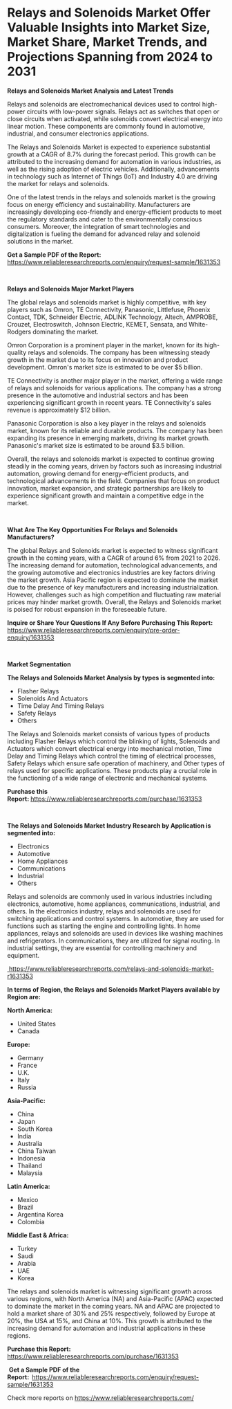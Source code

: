 <p><h1>Relays and Solenoids Market Offer Valuable Insights into Market Size, Market Share, Market Trends, and Projections Spanning from 2024 to 2031</h1></p><p><strong>Relays and Solenoids Market Analysis and Latest Trends</strong></p>
<p><p>Relays and solenoids are electromechanical devices used to control high-power circuits with low-power signals. Relays act as switches that open or close circuits when activated, while solenoids convert electrical energy into linear motion. These components are commonly found in automotive, industrial, and consumer electronics applications.</p><p>The Relays and Solenoids Market is expected to experience substantial growth at a CAGR of 8.7% during the forecast period. This growth can be attributed to the increasing demand for automation in various industries, as well as the rising adoption of electric vehicles. Additionally, advancements in technology such as Internet of Things (IoT) and Industry 4.0 are driving the market for relays and solenoids.</p><p>One of the latest trends in the relays and solenoids market is the growing focus on energy efficiency and sustainability. Manufacturers are increasingly developing eco-friendly and energy-efficient products to meet the regulatory standards and cater to the environmentally conscious consumers. Moreover, the integration of smart technologies and digitalization is fueling the demand for advanced relay and solenoid solutions in the market.</p></p>
<p><strong>Get a Sample PDF of the Report:&nbsp;</strong> <a href="https://www.reliableresearchreports.com/enquiry/request-sample/1631353">https://www.reliableresearchreports.com/enquiry/request-sample/1631353</a></p>
<p>&nbsp;</p>
<p><strong>Relays and Solenoids Major Market Players</strong></p>
<p><p>The global relays and solenoids market is highly competitive, with key players such as Omron, TE Connectivity, Panasonic, Littlefuse, Phoenix Contact, TDK, Schneider Electric, ADLINK Technology, Altech, AMPROBE, Crouzet, Electroswitch, Johnson Electric, KEMET, Sensata, and White-Rodgers dominating the market.</p><p>Omron Corporation is a prominent player in the market, known for its high-quality relays and solenoids. The company has been witnessing steady growth in the market due to its focus on innovation and product development. Omron's market size is estimated to be over $5 billion.</p><p>TE Connectivity is another major player in the market, offering a wide range of relays and solenoids for various applications. The company has a strong presence in the automotive and industrial sectors and has been experiencing significant growth in recent years. TE Connectivity's sales revenue is approximately $12 billion.</p><p>Panasonic Corporation is also a key player in the relays and solenoids market, known for its reliable and durable products. The company has been expanding its presence in emerging markets, driving its market growth. Panasonic's market size is estimated to be around $3.5 billion.</p><p>Overall, the relays and solenoids market is expected to continue growing steadily in the coming years, driven by factors such as increasing industrial automation, growing demand for energy-efficient products, and technological advancements in the field. Companies that focus on product innovation, market expansion, and strategic partnerships are likely to experience significant growth and maintain a competitive edge in the market.</p></p>
<p>&nbsp;</p>
<p><strong>What Are The Key Opportunities For Relays and Solenoids Manufacturers?</strong></p>
<p><p>The global Relays and Solenoids market is expected to witness significant growth in the coming years, with a CAGR of around 6% from 2021 to 2026. The increasing demand for automation, technological advancements, and the growing automotive and electronics industries are key factors driving the market growth. Asia Pacific region is expected to dominate the market due to the presence of key manufacturers and increasing industrialization. However, challenges such as high competition and fluctuating raw material prices may hinder market growth. Overall, the Relays and Solenoids market is poised for robust expansion in the foreseeable future.</p></p>
<p><strong>Inquire or Share Your Questions If Any Before Purchasing This Report:</strong> <a href="https://www.reliableresearchreports.com/enquiry/pre-order-enquiry/1631353">https://www.reliableresearchreports.com/enquiry/pre-order-enquiry/1631353</a></p>
<p>&nbsp;</p>
<p><strong>Market Segmentation</strong></p>
<p><strong>The Relays and Solenoids Market Analysis by types is segmented into:</strong></p>
<p><ul><li>Flasher Relays</li><li>Solenoids And Actuators</li><li>Time Delay And Timing Relays</li><li>Safety Relays</li><li>Others</li></ul></p>
<p><p>The Relays and Solenoids market consists of various types of products including Flasher Relays which control the blinking of lights, Solenoids and Actuators which convert electrical energy into mechanical motion, Time Delay and Timing Relays which control the timing of electrical processes, Safety Relays which ensure safe operation of machinery, and Other types of relays used for specific applications. These products play a crucial role in the functioning of a wide range of electronic and mechanical systems.</p></p>
<p><strong>Purchase this Report:&nbsp;</strong><a href="https://www.reliableresearchreports.com/purchase/1631353">https://www.reliableresearchreports.com/purchase/1631353</a></p>
<p>&nbsp;</p>
<p><strong>The Relays and Solenoids Market Industry Research by Application is segmented into:</strong></p>
<p><ul><li>Electronics</li><li>Automotive</li><li>Home Appliances</li><li>Communications</li><li>Industrial</li><li>Others</li></ul></p>
<p><p>Relays and solenoids are commonly used in various industries including electronics, automotive, home appliances, communications, industrial, and others. In the electronics industry, relays and solenoids are used for switching applications and control systems. In automotive, they are used for functions such as starting the engine and controlling lights. In home appliances, relays and solenoids are used in devices like washing machines and refrigerators. In communications, they are utilized for signal routing. In industrial settings, they are essential for controlling machinery and equipment.</p></p>
<p><a href="https://www.reliableresearchreports.com/relays-and-solenoids-market-r1631353">&nbsp;https://www.reliableresearchreports.com/relays-and-solenoids-market-r1631353</a></p>
<p><strong>In terms of Region, the Relays and Solenoids Market Players available by Region are:</strong></p>
<p>
    <p> <strong> North America: </strong>
        <ul>
            <li>United States</li>
            <li>Canada</li>
        </ul>
        </p> 
    <p> <strong> Europe: </strong>
        <ul>
            <li>Germany</li>
            <li>France</li>
            <li>U.K.</li>
            <li>Italy</li>
            <li>Russia</li>
        </ul>
        </p> 
    <p> <strong> Asia-Pacific: </strong>
        <ul>
            <li>China</li>
            <li>Japan</li>
            <li>South Korea</li>
            <li>India</li>
            <li>Australia</li>
            <li>China Taiwan</li>
            <li>Indonesia</li>
            <li>Thailand</li>
            <li>Malaysia</li>
        </ul>
        </p> 
    <p> <strong> Latin America: </strong>
        <ul>
            <li>Mexico</li>
            <li>Brazil</li>
            <li>Argentina Korea</li>
            <li>Colombia</li>
        </ul>
        </p> 
    <p> <strong> Middle East & Africa: </strong>
        <ul>
            <li>Turkey</li>
            <li>Saudi</li>
            <li>Arabia</li>
            <li>UAE</li>
            <li>Korea</li>
        </ul>
    </p>
    </p>
<p><p>The relays and solenoids market is witnessing significant growth across various regions, with North America (NA) and Asia-Pacific (APAC) expected to dominate the market in the coming years. NA and APAC are projected to hold a market share of 30% and 25% respectively, followed by Europe at 20%, the USA at 15%, and China at 10%. This growth is attributed to the increasing demand for automation and industrial applications in these regions.</p></p>
<p><strong>Purchase this Report: </strong><a href="https://www.reliableresearchreports.com/purchase/1631353">https://www.reliableresearchreports.com/purchase/1631353</a></p>
<p>&nbsp;<strong>Get a Sample PDF of the Report:&nbsp;&nbsp;</strong><a href="https://www.reliableresearchreports.com/enquiry/request-sample/1631353">https://www.reliableresearchreports.com/enquiry/request-sample/1631353</a></p>
<p><strong></strong></p>
<p>Check more reports on <a href="https://www.reliableresearchreports.com/">https://www.reliableresearchreports.com/</a></p>